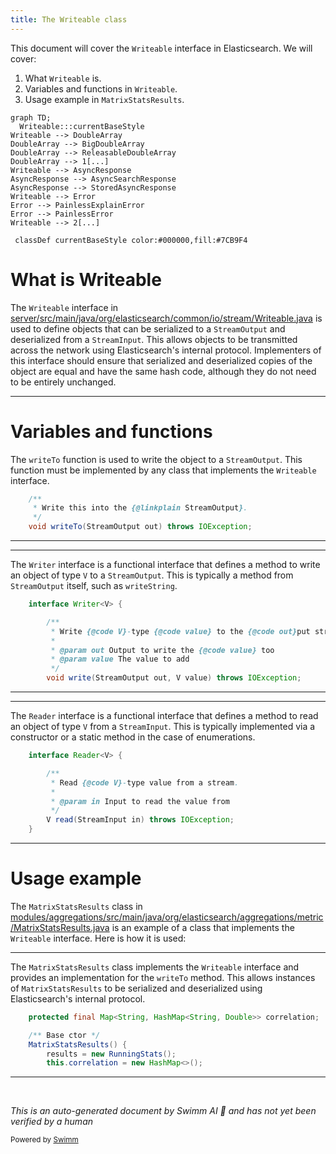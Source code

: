```yaml
---
title: The Writeable class
---
```

This document will cover the <SwmToken path="server/src/main/java/org/elasticsearch/common/io/stream/Writeable.java" pos="18:4:4" line-data="public interface Writeable {">`Writeable`</SwmToken> interface in Elasticsearch. We will cover:

1. What <SwmToken path="server/src/main/java/org/elasticsearch/common/io/stream/Writeable.java" pos="18:4:4" line-data="public interface Writeable {">`Writeable`</SwmToken> is.
2. Variables and functions in <SwmToken path="server/src/main/java/org/elasticsearch/common/io/stream/Writeable.java" pos="18:4:4" line-data="public interface Writeable {">`Writeable`</SwmToken>.
3. Usage example in <SwmToken path="modules/aggregations/src/main/java/org/elasticsearch/aggregations/metric/MatrixStatsResults.java" pos="33:1:1" line-data="    MatrixStatsResults() {">`MatrixStatsResults`</SwmToken>.

```mermaid
graph TD;
  Writeable:::currentBaseStyle
Writeable --> DoubleArray
DoubleArray --> BigDoubleArray
DoubleArray --> ReleasableDoubleArray
DoubleArray --> 1[...]
Writeable --> AsyncResponse
AsyncResponse --> AsyncSearchResponse
AsyncResponse --> StoredAsyncResponse
Writeable --> Error
Error --> PainlessExplainError
Error --> PainlessError
Writeable --> 2[...]

 classDef currentBaseStyle color:#000000,fill:#7CB9F4
```

# What is Writeable

The <SwmToken path="server/src/main/java/org/elasticsearch/common/io/stream/Writeable.java" pos="18:4:4" line-data="public interface Writeable {">`Writeable`</SwmToken> interface in <SwmPath>[server/src/main/java/org/elasticsearch/common/io/stream/Writeable.java](server/src/main/java/org/elasticsearch/common/io/stream/Writeable.java)</SwmPath> is used to define objects that can be serialized to a <SwmToken path="server/src/main/java/org/elasticsearch/common/io/stream/Writeable.java" pos="21:15:15" line-data="     * Write this into the {@linkplain StreamOutput}.">`StreamOutput`</SwmToken> and deserialized from a <SwmToken path="server/src/main/java/org/elasticsearch/common/io/stream/Writeable.java" pos="75:5:5" line-data="        V read(StreamInput in) throws IOException;">`StreamInput`</SwmToken>. This allows objects to be transmitted across the network using Elasticsearch's internal protocol. Implementers of this interface should ensure that serialized and deserialized copies of the object are equal and have the same hash code, although they do not need to be entirely unchanged.

<SwmSnippet path="/server/src/main/java/org/elasticsearch/common/io/stream/Writeable.java" line="20">

---

# Variables and functions

The <SwmToken path="server/src/main/java/org/elasticsearch/common/io/stream/Writeable.java" pos="23:3:3" line-data="    void writeTo(StreamOutput out) throws IOException;">`writeTo`</SwmToken> function is used to write the object to a <SwmToken path="server/src/main/java/org/elasticsearch/common/io/stream/Writeable.java" pos="21:15:15" line-data="     * Write this into the {@linkplain StreamOutput}.">`StreamOutput`</SwmToken>. This function must be implemented by any class that implements the <SwmToken path="server/src/main/java/org/elasticsearch/common/io/stream/Writeable.java" pos="18:4:4" line-data="public interface Writeable {">`Writeable`</SwmToken> interface.

```java
    /**
     * Write this into the {@linkplain StreamOutput}.
     */
    void writeTo(StreamOutput out) throws IOException;
```

---

</SwmSnippet>

<SwmSnippet path="/server/src/main/java/org/elasticsearch/common/io/stream/Writeable.java" line="41">

---

The <SwmToken path="server/src/main/java/org/elasticsearch/common/io/stream/Writeable.java" pos="41:3:3" line-data="    interface Writer&lt;V&gt; {">`Writer`</SwmToken> interface is a functional interface that defines a method to write an object of type <SwmToken path="server/src/main/java/org/elasticsearch/common/io/stream/Writeable.java" pos="41:5:5" line-data="    interface Writer&lt;V&gt; {">`V`</SwmToken> to a <SwmToken path="server/src/main/java/org/elasticsearch/common/io/stream/Writeable.java" pos="49:5:5" line-data="        void write(StreamOutput out, V value) throws IOException;">`StreamOutput`</SwmToken>. This is typically a method from <SwmToken path="server/src/main/java/org/elasticsearch/common/io/stream/Writeable.java" pos="49:5:5" line-data="        void write(StreamOutput out, V value) throws IOException;">`StreamOutput`</SwmToken> itself, such as <SwmToken path="server/src/main/java/org/elasticsearch/common/io/stream/Writeable.java" pos="28:38:38" line-data="     * By convention this is a method from {@link StreamOutput} itself (e.g., {@link StreamOutput#writeString(String)}. If the value can be">`writeString`</SwmToken>.

```java
    interface Writer<V> {

        /**
         * Write {@code V}-type {@code value} to the {@code out}put stream.
         *
         * @param out Output to write the {@code value} too
         * @param value The value to add
         */
        void write(StreamOutput out, V value) throws IOException;

```

---

</SwmSnippet>

<SwmSnippet path="/server/src/main/java/org/elasticsearch/common/io/stream/Writeable.java" line="68">

---

The <SwmToken path="server/src/main/java/org/elasticsearch/common/io/stream/Writeable.java" pos="68:3:3" line-data="    interface Reader&lt;V&gt; {">`Reader`</SwmToken> interface is a functional interface that defines a method to read an object of type <SwmToken path="server/src/main/java/org/elasticsearch/common/io/stream/Writeable.java" pos="68:5:5" line-data="    interface Reader&lt;V&gt; {">`V`</SwmToken> from a <SwmToken path="server/src/main/java/org/elasticsearch/common/io/stream/Writeable.java" pos="75:5:5" line-data="        V read(StreamInput in) throws IOException;">`StreamInput`</SwmToken>. This is typically implemented via a constructor or a static method in the case of enumerations.

```java
    interface Reader<V> {

        /**
         * Read {@code V}-type value from a stream.
         *
         * @param in Input to read the value from
         */
        V read(StreamInput in) throws IOException;
    }
```

---

</SwmSnippet>

# Usage example

The <SwmToken path="modules/aggregations/src/main/java/org/elasticsearch/aggregations/metric/MatrixStatsResults.java" pos="33:1:1" line-data="    MatrixStatsResults() {">`MatrixStatsResults`</SwmToken> class in <SwmPath>[modules/aggregations/src/main/java/org/elasticsearch/aggregations/metric/MatrixStatsResults.java](modules/aggregations/src/main/java/org/elasticsearch/aggregations/metric/MatrixStatsResults.java)</SwmPath> is an example of a class that implements the <SwmToken path="server/src/main/java/org/elasticsearch/common/io/stream/Writeable.java" pos="18:4:4" line-data="public interface Writeable {">`Writeable`</SwmToken> interface. Here is how it is used:

<SwmSnippet path="/modules/aggregations/src/main/java/org/elasticsearch/aggregations/metric/MatrixStatsResults.java" line="30">

---

The <SwmToken path="modules/aggregations/src/main/java/org/elasticsearch/aggregations/metric/MatrixStatsResults.java" pos="33:1:1" line-data="    MatrixStatsResults() {">`MatrixStatsResults`</SwmToken> class implements the <SwmToken path="server/src/main/java/org/elasticsearch/common/io/stream/Writeable.java" pos="18:4:4" line-data="public interface Writeable {">`Writeable`</SwmToken> interface and provides an implementation for the <SwmToken path="server/src/main/java/org/elasticsearch/common/io/stream/Writeable.java" pos="23:3:3" line-data="    void writeTo(StreamOutput out) throws IOException;">`writeTo`</SwmToken> method. This allows instances of <SwmToken path="modules/aggregations/src/main/java/org/elasticsearch/aggregations/metric/MatrixStatsResults.java" pos="33:1:1" line-data="    MatrixStatsResults() {">`MatrixStatsResults`</SwmToken> to be serialized and deserialized using Elasticsearch's internal protocol.

```java
    protected final Map<String, HashMap<String, Double>> correlation;

    /** Base ctor */
    MatrixStatsResults() {
        results = new RunningStats();
        this.correlation = new HashMap<>();
```

---

</SwmSnippet>

&nbsp;

*This is an auto-generated document by Swimm AI 🌊 and has not yet been verified by a human*

<SwmMeta version="3.0.0" repo-id="Z2l0aHViJTNBJTNBZWxhc3RpY3NlYXJjaCUzQSUzQVN3aW1tLURlbW8=" repo-name="elasticsearch" doc-type="class"><sup>Powered by [Swimm](/)</sup></SwmMeta>
